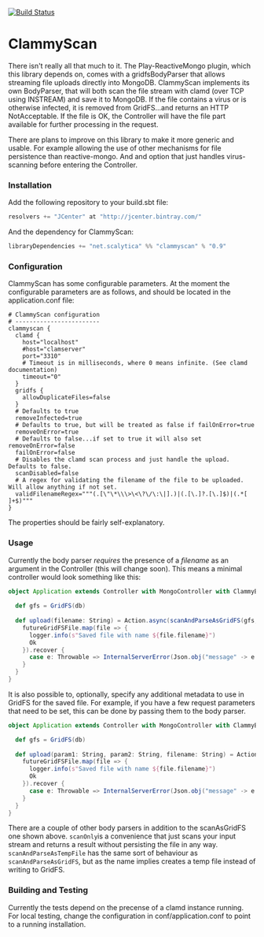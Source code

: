 
[![Build Status](https://travis-ci.org/scalytica/clammyscan.svg?branch=master)](https://travis-ci.org/scalytica/clammyscan)
# ClammyScan

There isn't really all that much to it. The Play-ReactiveMongo plugin, which this library depends on, comes with a gridfsBodyParser that allows streaming file uploads directly into MongoDB. ClammyScan implements its own BodyParser, that will both scan the file stream with clamd (over TCP using INSTREAM) and save it to MongoDB. If the file contains a virus or is otherwise infected, it is removed from GridFS...and returns an HTTP NotAcceptable. If the file is OK, the Controller will have the file part available for further processing in the request.

There are plans to improve on this library to make it more generic and usable. For example allowing the use of other mechanisms for file persistence than reactive-mongo. And and option that just handles virus-scanning before entering the Controller.

### Installation

Add the following repository to your build.sbt file:

```scala
resolvers += "JCenter" at "http://jcenter.bintray.com/"
```
And the dependency for ClammyScan:

```scala
libraryDependencies += "net.scalytica" %% "clammyscan" % "0.9"
```

### Configuration

ClammyScan has some configurable parameters. At the moment the configurable parameters are as follows, and should be located in the application.conf file:

```hocon
# ClammyScan configuration
# ------------------------
clammyscan {
  clamd {
    host="localhost"
    #host="clamserver"
    port="3310"
    # Timeout is in milliseconds, where 0 means infinite. (See clamd documentation)
    timeout="0"
  }
  gridfs {
    allowDuplicateFiles=false
  }
  # Defaults to true
  removeInfected=true
  # Defaults to true, but will be treated as false if failOnError=true
  removeOnError=true
  # Defaults to false...if set to true it will also set removeOnError=false
  failOnError=false
  # Disables the clamd scan process and just handle the upload. Defaults to false.
  scanDisabled=false
  # A regex for validating the filename of the file to be uploaded. Will allow anything if not set.
  validFilenameRegex="""(.[\"\*\\\>\<\?\/\:\|].)|(.[\.]?.[\.]$)|(.*[ ]+$)"""
}
```

The properties should be fairly self-explanatory.

### Usage

Currently the body parser *requires* the presence of a *filename* as an argument in the Controller (this will change soon). This means a minimal controller would look something like this:

```scala
object Application extends Controller with MongoController with ClammyBodyParsers {
  
  def gfs = GridFS(db)
  
  def upload(filename: String) = Action.async(scanAndParseAsGridFS(gfs, filename)) { implicit request =>
    futureGridFSFile.map(file => {
      logger.info(s"Saved file with name ${file.filename}")
      Ok
    }).recover {
      case e: Throwable => InternalServerError(Json.obj("message" -> e.getMessage))
    }
  }
}
```
It is also possible to, optionally, specify any additional metadata to use in GridFS for the saved file. For example, if you have a few request parameters that need to be set, this can be done by passing them to the body parser.

```scala
object Application extends Controller with MongoController with ClammyBodyParsers {

  def gfs = GridFS(db)
  
  def upload(param1: String, param2: String, filename: String) = Action.async(scanAndParseAsGridFS(gfs, filename, Map[String, BSONValue]("param1" -> BSONString(param1), "param2" -> BSONString(param2)))) { implicit request =>
    futureGridFSFile.map(file => {
      logger.info(s"Saved file with name ${file.filename}")
      Ok
    }).recover {
      case e: Throwable => InternalServerError(Json.obj("message" -> e.getMessage))
    }
  }
}
```

There are a couple of other body parsers in addition to the scanAsGridFS one shown above. ```scanOnly```is a convenience that just scans your input stream and returns a result without persisting the file in any way. ```scanAndParseAsTempFile``` has the same sort of behaviour as ```scanAndParseAsGridFS```, but as the name implies creates a temp file instead of writing to GridFS.

### Building and Testing

Currently the tests depend on the precense of a clamd instance running. For local testing, change the configuration in conf/application.conf to point to a running installation.
